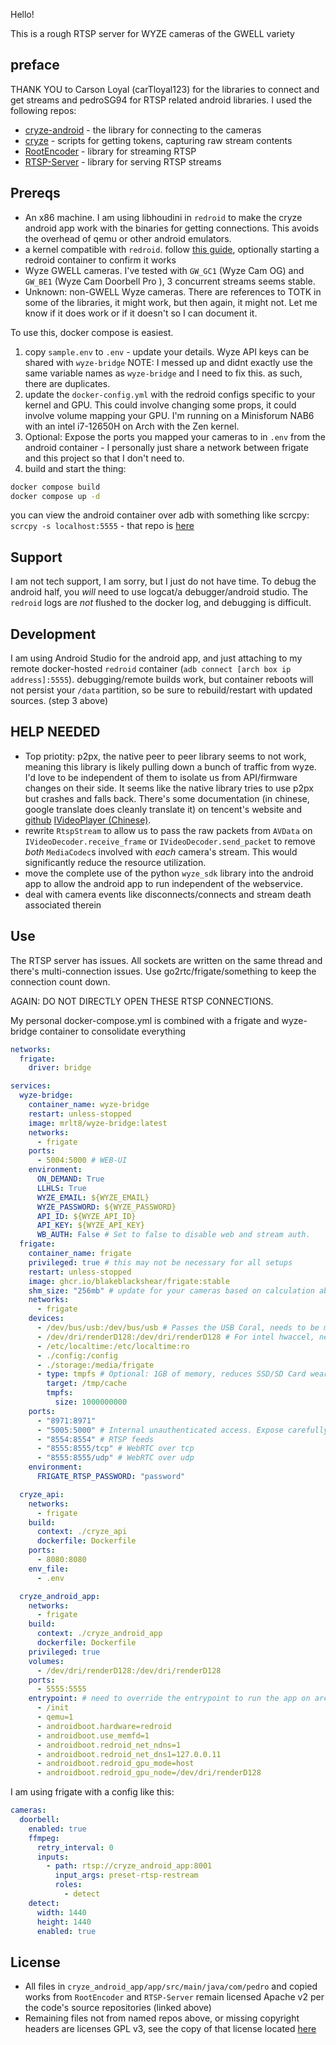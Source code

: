 Hello!

This is a rough RTSP server for WYZE cameras of the GWELL variety

## preface
THANK YOU to Carson Loyal (carTloyal123) for the libraries to connect and get streams and pedroSG94 for RTSP related android libraries. I used the following repos:
- [cryze-android](https://github.com/carTloyal123/cryze-android) - the library for connecting to the cameras
- [cryze](https://github.com/carTloyal123/cryze) - scripts for getting tokens, capturing raw stream contents
- [RootEncoder](https://github.com/pedroSG94/RootEncoder) - library for streaming RTSP
- [RTSP-Server](https://github.com/pedroSG94/RTSP-Server) - library for serving RTSP streams

## Prereqs
- An x86 machine. I am using libhoudini in `redroid` to make the cryze android app work with the binaries for getting connections. This avoids the overhead of qemu or other android emulators.
- a kernel compatible with `redroid`. follow [this guide](https://github.com/remote-android/redroid-doc/blob/master/deploy/README.md), optionally starting a redroid container to confirm it works
- Wyze GWELL cameras. I've tested with `GW_GC1` (Wyze Cam OG) and `GW_BE1` (Wyze Cam Doorbell Pro	), 3 concurrent streams seems stable.
- Unknown: non-GWELL Wyze cameras. There are references to TOTK in some of the libraries, it might work, but then again, it might not. Let me know if it does work or if it doesn't so I can document it.

To use this, docker compose is easiest.
1) copy `sample.env` to `.env` - update your details. Wyze API keys can be shared with `wyze-bridge` NOTE: I messed up and didnt exactly use the same variable names as `wyze-bridge` and I need to fix this. as such, there are duplicates.
2) update the `docker-config.yml` with the redroid configs specific to your kernel and GPU. This could involve changing some props, it could involve volume mapping your GPU. I'm running on a Minisforum NAB6 with an intel i7-12650H on Arch with the Zen kernel.
3) Optional: Expose the ports you mapped your cameras to in `.env` from the android container - I personally just share a network between frigate and this project so that I don't need to.
4) build and start the thing:
```bash
docker compose build
docker compose up -d
```

you can view the android container over adb with something like scrcpy: `scrcpy -s localhost:5555` - that repo is [here](https://github.com/Genymobile/scrcpy)

## Support
I am not tech support, I am sorry, but I just do not have time. To debug the android half, you _will_ need to use logcat/a debugger/android studio. The `redroid` logs are _not_ flushed to the docker log, and debugging is difficult. 

## Development
I am using Android Studio for the android app, and just attaching to my remote docker-hosted `redroid` container (`adb connect [arch box ip address]:5555`). debugging/remote builds work, but container reboots will not persist your `/data` partition, so be sure to rebuild/restart with updated sources. (step 3 above)

## HELP NEEDED
- Top priotity: p2px, the native peer to peer library seems to not work, meaning this library is likely pulling down a bunch of traffic from wyze. I'd love to be independent of them to isolate us from API/firmware changes on their side. It seems like the native library tries to use p2px but crashes and falls back. There's some documentation (in chinese, google translate does cleanly translate it) on tencent's website and [github](https://github.com/tencentyun/) [IVideoPlayer (Chinese)](https://github.com/tencentyun/qcloud-documents/blob/ef02d912065fe452bba6a11c292cef2f306fe127/product/%E7%89%A9%E8%81%94%E7%BD%91/%E7%89%A9%E8%81%94%E7%BD%91%E6%99%BA%E8%83%BD%E8%A7%86%E9%A2%91%E6%9C%8D%E5%8A%A1/%E5%BA%94%E7%94%A8%E7%AB%AF%E6%8E%A5%E5%85%A5%E6%89%8B%E5%86%8C/%E5%AE%89%E5%8D%93%E5%BA%94%E7%94%A8%E7%AB%AF%E6%8E%A5%E5%85%A5/%E5%A4%9A%E5%AA%92%E4%BD%93.md). 
- rewrite `RtspStream` to allow us to pass the raw packets from `AVData` on `IVideoDecoder.receive_frame` or `IVideoDecoder.send_packet` to remove _both_ `MediaCodec`s involved with _each_ camera's stream. This would significantly reduce the resource utilization.
- move the complete use of the python `wyze_sdk` library into the android app to allow the android app to run independent of the webservice.
- deal with camera events like disconnects/connects and stream death associated therein

## Use
The RTSP server has issues. All sockets are written on the same thread and there's multi-connection issues. Use go2rtc/frigate/something to keep the connection count down.

AGAIN: DO NOT DIRECTLY OPEN THESE RTSP CONNECTIONS.

My personal docker-compose.yml is combined with a frigate and wyze-bridge container to consolidate everything

```yaml
networks:
  frigate:
    driver: bridge

services:
  wyze-bridge:
    container_name: wyze-bridge
    restart: unless-stopped
    image: mrlt8/wyze-bridge:latest
    networks:
      - frigate
    ports:
      - 5004:5000 # WEB-UI
    environment:
      ON_DEMAND: True
      LLHLS: True
      WYZE_EMAIL: ${WYZE_EMAIL}
      WYZE_PASSWORD: ${WYZE_PASSWORD}
      API_ID: ${WYZE_API_ID}
      API_KEY: ${WYZE_API_KEY}
      WB_AUTH: False # Set to false to disable web and stream auth.
  frigate:
    container_name: frigate
    privileged: true # this may not be necessary for all setups
    restart: unless-stopped
    image: ghcr.io/blakeblackshear/frigate:stable
    shm_size: "256mb" # update for your cameras based on calculation above
    networks:
      - frigate
    devices:
      - /dev/bus/usb:/dev/bus/usb # Passes the USB Coral, needs to be modified for other versions
      - /dev/dri/renderD128:/dev/dri/renderD128 # For intel hwaccel, needs to be updated for your har>    volumes:
      - /etc/localtime:/etc/localtime:ro
      - ./config:/config
      - ./storage:/media/frigate
      - type: tmpfs # Optional: 1GB of memory, reduces SSD/SD Card wear
        target: /tmp/cache
        tmpfs:
          size: 1000000000
    ports:
      - "8971:8971"
      - "5005:5000" # Internal unauthenticated access. Expose carefully.
      - "8554:8554" # RTSP feeds
      - "8555:8555/tcp" # WebRTC over tcp
      - "8555:8555/udp" # WebRTC over udp
    environment:
      FRIGATE_RTSP_PASSWORD: "password"

  cryze_api:
    networks:
      - frigate
    build:
      context: ./cryze_api
      dockerfile: Dockerfile
    ports:
      - 8080:8080
    env_file:
      - .env

  cryze_android_app:
    networks:
      - frigate
    build:
      context: ./cryze_android_app
      dockerfile: Dockerfile
    privileged: true
    volumes:
      - /dev/dri/renderD128:/dev/dri/renderD128
    ports:
      - 5555:5555
    entrypoint: # need to override the entrypoint to run the app on arch, see the redroid docs
      - /init
      - qemu=1
      - androidboot.hardware=redroid
      - androidboot.use_memfd=1
      - androidboot.redroid_net_ndns=1
      - androidboot.redroid_net_dns1=127.0.0.11
      - androidboot.redroid_gpu_mode=host
      - androidboot.redroid_gpu_node=/dev/dri/renderD128
```

I am using frigate with a config like this:
```yaml
cameras:
  doorbell:
    enabled: true
    ffmpeg:
      retry_interval: 0
      inputs:
        - path: rtsp://cryze_android_app:8001
          input_args: preset-rtsp-restream
          roles:
            - detect
    detect:
      width: 1440
      height: 1440
      enabled: true
```

## License
- All files in `cryze_android_app/app/src/main/java/com/pedro` and copied works from `RootEncoder` and `RTSP-Server` remain licensed Apache v2 per the code's source repositories (linked above)
- Remaining files not from named repos above, or missing copyright headers are licenses GPL v3, see the copy of that license located [here](LICENSE)
